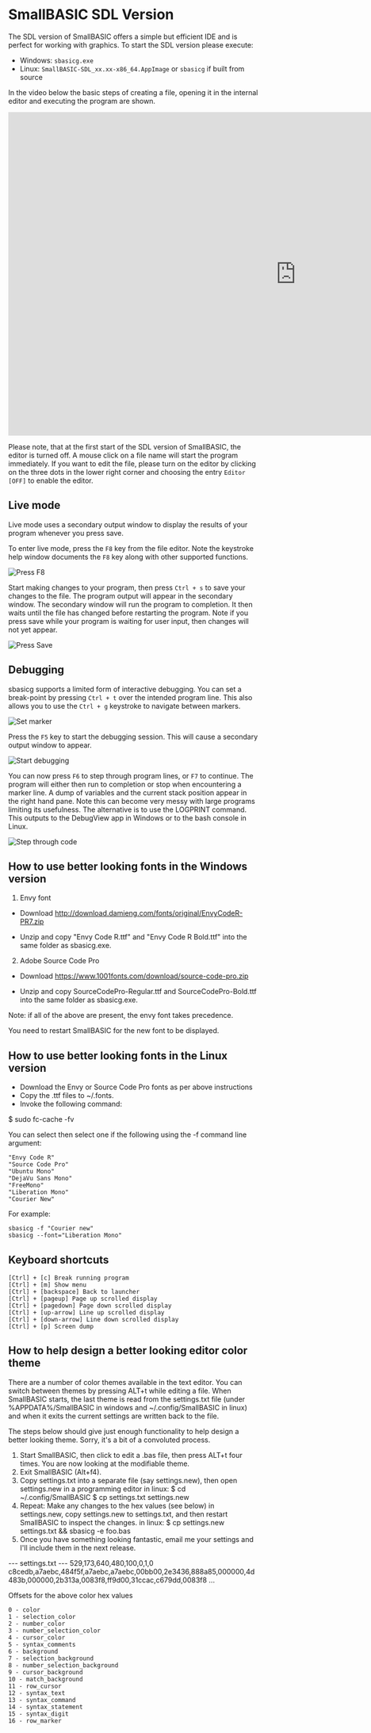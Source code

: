 # SmallBASIC SDL Version

The SDL version of SmallBASIC offers a simple but efficient IDE and is perfect for working with graphics. To start the SDL version please execute:

- Windows: `sbasicg.exe`
- Linux: `SmallBASIC-SDL_xx.xx-x86_64.AppImage` or `sbasicg` if built from source

In the video below the basic steps of creating a file, opening it in the internal editor and executing
the program are shown.

<div class="video-container">
<iframe width="1160" height="653" src="https://www.youtube.com/embed/2fW7usYY_CA" title="SmallBASIC &quot;Hello World&quot;" frameborder="0" allow="accelerometer; autoplay; clipboard-write; encrypted-media; gyroscope; picture-in-picture; web-share" referrerpolicy="strict-origin-when-cross-origin" allowfullscreen></iframe>
</div>

Please note, that at the first start of the SDL version of SmallBASIC, the editor is turned off. A mouse click on
a file name will start the program immediately. If you want to edit the file, please turn on the editor by clicking
on the three dots in the lower right corner and choosing the entry `Editor [OFF]` to enable the editor.

## Live mode

Live mode uses a secondary output window to display the results of your program whenever you press save.

To enter live mode, press the `F8` key from the file editor. Note the keystroke help window documents the `F8` key along with other supported functions.

![](/images/press_f8.png "Press F8")

Start making changes to your program, then press `Ctrl + s` to save your changes to the file. The program output will appear in the secondary window. The secondary window will run the program to completion. It then waits until the file has changed before restarting the program. Note if you press save while your program is waiting for user input, then changes will not yet appear.

![](/images/press_save.png "Press Save")

## Debugging

sbasicg supports a limited form of interactive debugging. You can set a break-point by pressing `Ctrl + t` over the intended program line.  This also allows you to use the `Ctrl + g` keystroke to navigate between markers.

![](/images/control_t.png "Set marker")

Press the `F5` key to start the debugging session. This will cause a secondary output window to appear.

![](/images/debug.png "Start debugging")

You can now press `F6` to step through program lines, or `F7` to continue. The program will either then run to completion or stop when encountering a marker line. A dump of variables and the current stack position appear in the right hand pane. Note this can become very messy with large programs limiting its usefulness. The alternative is to use the LOGPRINT command. This outputs to the DebugView app in Windows or to the bash console in Linux.

![](/images/press_f6.png "Step through code")

## How to use better looking fonts in the Windows version

1. Envy font

- Download <http://download.damieng.com/fonts/original/EnvyCodeR-PR7.zip>

- Unzip and copy "Envy Code R.ttf" and "Envy Code R Bold.ttf"
  into the same folder as sbasicg.exe.

2. Adobe Source Code Pro

- Download https://www.1001fonts.com/download/source-code-pro.zip

- Unzip and copy SourceCodePro-Regular.ttf and SourceCodePro-Bold.ttf
  into the same folder as sbasicg.exe.

Note: if all of the above are present, the envy font takes precedence.

You need to restart SmallBASIC for the new font to be displayed.

## How to use better looking fonts in the Linux version

- Download the Envy or Source Code Pro fonts as per above instructions
- Copy the .ttf files to ~/.fonts.
- Invoke the following command:

$ sudo fc-cache -fv

You can select then select one if the following using the -f command line argument:

```
"Envy Code R"
"Source Code Pro"
"Ubuntu Mono"
"DejaVu Sans Mono"
"FreeMono"
"Liberation Mono"
"Courier New"
```

For example:

```
sbasicg -f "Courier new"
sbasicg --font="Liberation Mono"
```

## Keyboard shortcuts

```
[Ctrl] + [c] Break running program
[Ctrl] + [m] Show menu
[Ctrl] + [backspace] Back to launcher
[Ctrl] + [pageup] Page up scrolled display
[Ctrl] + [pagedown] Page down scrolled display
[Ctrl] + [up-arrow] Line up scrolled display
[Ctrl] + [down-arrow] Line down scrolled display
[Ctrl] + [p] Screen dump
```

## How to help design a better looking editor color theme

There are a number of color themes available in the text editor. You can switch between themes by pressing ALT+t while editing a file. When SmallBASIC starts, the last theme is read from the settings.txt file (under %APPDATA%/SmallBASIC in windows and ~/.config/SmallBASIC in linux) and when it exits the current settings are written back to the file.

The steps below should give just enough functionality to help design a better looking theme. Sorry, it's a bit of a convoluted process.

1. Start SmallBASIC, then click to edit a .bas file, then press ALT+t four times. You are now looking at the modifiable theme.
2. Exit SmallBASIC (Alt+f4).
3. Copy settings.txt into a separate file (say settings.new), then open settings.new in a programming editor
in linux:
$ cd ~/.config/SmallBASIC
$ cp settings.txt settings.new
4. Repeat: Make any changes to the hex values (see below) in settings.new, copy settings.new to settings.txt, and then restart SmallBASIC to inspect the changes.
in linux:
$ cp settings.new settings.txt && sbasicg -e foo.bas
5. Once you have something looking fantastic, email me your settings and I'll include them in the next release.

--- settings.txt ---
529,173,640,480,100,0,1,0
c8cedb,a7aebc,484f5f,a7aebc,a7aebc,00bb00,2e3436,888a85,000000,4d483b,000000,2b313a,0083f8,ff9d00,31ccac,c679dd,0083f8
...

Offsets for the above color hex values

```
0 - color
1 - selection_color
2 - number_color
3 - number_selection_color
4 - cursor_color
5 - syntax_comments
6 - background
7 - selection_background
8 - number_selection_background
9 - cursor_background
10 - match_background
11 - row_cursor
12 - syntax_text
13 - syntax_command
14 - syntax_statement
15 - syntax_digit
16 - row_marker
```
